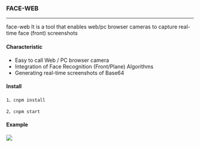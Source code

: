 ### FACE-WEB
---
face-web It is a tool that enables web/pc browser cameras to capture real-time face (front) screenshots

#### Characteristic
- Easy to call Web / PC browser camera
- Integration of Face Recognition (Front/Plane) Algorithms
- Generating real-time screenshots of Base64
#### Install
`1、cnpm install`

`2、cnpm start`

#### Example

![](https://user-gold-cdn.xitu.io/2019/8/28/16cd63c979362b67?w=373&h=811&f=gif&s=4081843)

